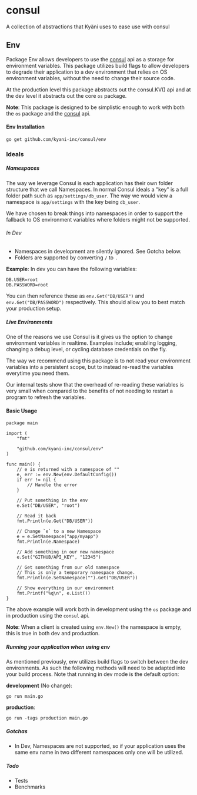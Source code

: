 # consul
A collection of abstractions that Kyäni uses to ease use with consul

## Env

Package Env allows developers to use the [consul](https://github.com/hashicorp/consul) api as a storage for environment variables. This package utilizes build flags to allow developers to degrade their application to a dev environment that relies on OS environment variables, without the need to change their source code.

At the production level this package abstracts out the consul.KV() api and at the dev level it abstracts out the core `os` package.

**Note**: This package is designed to be simplistic enough to work with both the `os` package and the [consul](https://github.com/hashicorp/consul) api.

#### Env Installation

```
go get github.com/kyani-inc/consul/env
```

### Ideals

##### Namespaces

The way we leverage Consul is each application has their own folder structure that we call Namespaces. In normal Consul ideals a "key" is a full folder path such as `app/settings/db_user`. The way we would view a namespace is `app/settings` with the key being `db_user`.

We have chosen to break things into namespaces in order to support the fallback to OS environment variables where folders might not be supported. 

###### In Dev

- Namespaces in development are silently ignored. See Gotcha below.
- Folders are supported by converting `/` to `.`

**Example**:
In dev you can have the following variables:

```
DB.USER=root
DB.PASSWORD=root
```

You can then reference these as `env.Get("DB/USER")` and `env.Get("DB/PASSWORD")` respectively. This should allow you to best match your production setup.


##### Live Environments

One of the reasons we use Consul is it gives us the option to change environment variables in realtime. Examples include; enabling logging, changing a debug level, or cycling database credentials on the fly.

The way we recommend using this package is to not read your environment variables into a persistent scope, but to instead re-read the variables everytime you need them. 

Our internal tests show that the overhead of re-reading these variables is very small when compared to the benefits of not needing to restart a program to refresh the variables.

#### Basic Usage

```
package main

import (
    "fmt"

    "github.com/kyani-inc/consul/env"
)

func main() {
    // e is returned with a namespace of ""
    e, err := env.New(env.DefaultConfig()) 
    if err != nil {
        // Handle the error
    }

    // Put something in the env
    e.Set("DB/USER", "root")

    // Read it back
    fmt.Println(e.Get("DB/USER"))

    // Change `e` to a new Namespace
    e = e.SetNamespace("app/myapp")
    fmt.Println(e.Namespace)

    // Add something in our new namespace
    e.Set("GITHUB/API_KEY", "12345")

    // Get something from our old namespace
    // This is only a temporary namespace change.
    fmt.Println(e.SetNamespace("").Get("DB/USER"))

    // Show everything in our environment
    fmt.Printf("%q\n", e.List())
}
```

The above example will work both in development using the `os` package and in production using the `consul` api.

**Note**: When a client is created using `env.New()` the namespace is empty, this is true in both dev and production.


##### Running your application when using env

As mentioned previously, env utilizes build flags to switch between the dev environments. As such the following methods will need to be adapted into your build process. Note that running in dev mode is the default option:

**development** (No change):

```
go run main.go
```

**production**:

```
go run -tags production main.go
```

##### Gotchas

- In Dev, Namespaces are not supported, so if your application uses the same env name in two different namespaces only one will be utilized.

##### Todo

- Tests
- Benchmarks